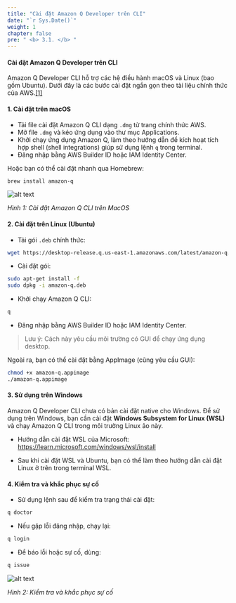 ```yaml
---
title: "Cài đặt Amazon Q Developer trên CLI"
date: "`r Sys.Date()`"
weight: 1
chapter: false
pre: " <b> 3.1. </b> "
---
```


#### Cài đặt Amazon Q Developer trên CLI

Amazon Q Developer CLI hỗ trợ các hệ điều hành macOS và Linux (bao gồm Ubuntu). Dưới đây là các bước cài đặt ngắn gọn theo tài liệu chính thức của AWS.[[1]](https://docs.aws.amazon.com/amazonq/latest/qdeveloper-ug/command-line-installing.html)

#### 1. Cài đặt trên macOS

- Tải file cài đặt Amazon Q CLI dạng `.dmg` từ trang chính thức AWS.  
- Mở file `.dmg` và kéo ứng dụng vào thư mục Applications.  
- Khởi chạy ứng dụng Amazon Q, làm theo hướng dẫn để kích hoạt tích hợp shell (shell integrations) giúp sử dụng lệnh `q` trong terminal.  
- Đăng nhập bằng AWS Builder ID hoặc IAM Identity Center.

Hoặc bạn có thể cài đặt nhanh qua Homebrew:

```bash
brew install amazon-q
```

![alt text](/images/3-setting-up-dev-environment/3.1-install-on-cli/image.png?width=90pc)

*Hình 1: Cài đặt Amazon Q CLI trên MacOS*


#### 2. Cài đặt trên Linux (Ubuntu)

- Tải gói `.deb` chính thức:

```bash
wget https://desktop-release.q.us-east-1.amazonaws.com/latest/amazon-q.deb
```

- Cài đặt gói:

```bash
sudo apt-get install -f
sudo dpkg -i amazon-q.deb
```

- Khởi chạy Amazon Q CLI:

```bash
q
```

- Đăng nhập bằng AWS Builder ID hoặc IAM Identity Center.

> Lưu ý: Cách này yêu cầu môi trường có GUI để chạy ứng dụng desktop.

Ngoài ra, bạn có thể cài đặt bằng AppImage (cũng yêu cầu GUI):

```bash
chmod +x amazon-q.appimage
./amazon-q.appimage
```

#### 3. Sử dụng trên Windows

Amazon Q Developer CLI chưa có bản cài đặt native cho Windows. Để sử dụng trên Windows, bạn cần cài đặt **Windows Subsystem for Linux (WSL)** và chạy Amazon Q CLI trong môi trường Linux ảo này.

- Hướng dẫn cài đặt WSL của Microsoft:  
  https://learn.microsoft.com/windows/wsl/install

- Sau khi cài đặt WSL và Ubuntu, bạn có thể làm theo hướng dẫn cài đặt Linux ở trên trong terminal WSL.


#### 4. Kiểm tra và khắc phục sự cố

- Sử dụng lệnh sau để kiểm tra trạng thái cài đặt:

```bash
q doctor
```

- Nếu gặp lỗi đăng nhập, chạy lại:

```bash
q login
```

- Để báo lỗi hoặc sự cố, dùng:

```bash
q issue
```

![alt text](/images/3-setting-up-dev-environment/3.1-install-on-cli/image-3.png?width=60pc)

*Hình 2: Kiểm tra và khắc phục sự cố*